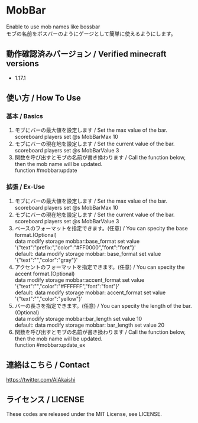 # MobBar
Enable to use mob names like bossbar  
モブの名前をボスバーのようにゲージとして簡単に使えるようにします。

## 動作確認済みバージョン / Verified minecraft versions

- 1.17.1

## 使い方 / How To Use

### 基本 / Basics

1. モブにバーの最大値を設定します / Set the max value of the bar.  
scoreboard players set @s MobBarMax 10
2. モブにバーの現在地を設定します / Set the current value of the bar.  
scoreboard players set @s MobBarValue 3
3. 関数を呼び出すとモブの名前が書き換わります / Call the function below, then the mob name will be updated.  
function #mobbar:update

### 拡張 / Ex-Use
1. モブにバーの最大値を設定します / Set the max value of the bar.  
scoreboard players set @s MobBarMax 10
2. モブにバーの現在地を設定します / Set the current value of the bar.  
scoreboard players set @s MobBarValue 3
3. ベースのフォーマットを指定できます。(任意) / You can specity the base format.(Optional)  
data modify storage mobbar:base_format set value '{"text":"prefix:","color":"#FF0000","font":"font"}'  
default: data modify storage mobbar: base_format set value '{"text":"","color":"gray"}'
4. アクセントのフォーマットを指定できます。(任意) / You can specity the accent format.(Optional)  
data modify storage mobbar:accent_format set value '{"text":"","color":"#FFFFFF","font":"font"}'  
default: data modify storage mobbar: accent_format set value '{"text":"","color":"yellow"}'
5. バーの長さを指定できます。(任意) / You can specity the length of the bar.(Optional)  
data modify storage mobbar:bar_length set value 10  
default: data modify storage mobbar: bar_length set value 20
5. 関数を呼び出すとモブの名前が書き換わります / Call the function below, then the mob name will be updated.  
function #mobbar:update_ex

## 連絡はこちら / Contact

<https://twitter.com/AiAkaishi>

## ライセンス / LICENSE

These codes are released under the MIT License, see LICENSE.
